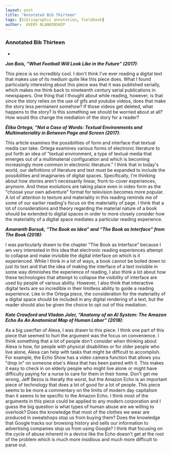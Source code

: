 ```yaml
---
layout: post
title: "Annotated Bib Thirteen"
tags: [bibliographic annotation, fieldbook]
author:  AVERY BLANKENSHIP
---
```


### Annotated Bib Thirteen

-

_**Jon Bois, “What Football Will Look Like in the Future” (2017)**_:

This piece is so incredibly cool. I don't think I've ever reading a digital text that makes use of its medium quite like this piece does. What I found particularly interesting about this piece was that it was published serially, which makes me think back to nineteenth century serial publications in newspapers. One thing that I thought about while reading, however, is that since the story relies on the use of gifs and youtube videos, does that make the story less permanent somehow? If those videos get deleted, what happens to the story? Is this something we should be worried about at all? How would this change the mediation of the story for a reader?


_**Élika Ortega, “Not a Case of Words: Textual Environments and Multimateriality in Between Page and Screen (2017)**_:

This article examines the possibilities of form and interface that textual media can take. Ortega examines various forms of electronic literature to put forth an idea of "textual environment, a type of textual media that emerges out of a multimaterial configuration and which is becoming increasingly more common in electronic literature." I think that in  today's world, our definitions of literature and text must be expanded to include the possibilities and imaginaries of digital spaces. Specifically, I'm thinking about how stories aren't necessarily linear, front-to-cover experiences, anymore. And these evolutions are taking place even in video form as the "choose your own adventure" format for television becomes more popular. A lot of attention to texture and materiality in this reading reminds me of some of our earlier reading's  focus  on the materiality of page. I think that a lot of considerations and theory regarding the material nature of a book should be extended to digital spaces in order to more closely consider how the materiality of a digital space mediates a particular reading experience.


_**Amaranth Borsuk, “The Book as Idea” and “The Book as Interface” from The Book (2018)**_:

I was particularly drawn to the chapter "The Book as Interface" because I am very interested in this idea that electronic reading experiences attempt to collapse and make invisible the digital interface on which is it experienced. While I think in a lot of ways, a book cannot be boiled down to just its text and that the idea of making the interface of a text invisible in some way diminishes the experience of reading, I also think a lot about how these technologies that attempt to collapse the visibility of interface are used by people of various ability. However, I also think that interactive digital texts are so incredible in their limitless ability to guide a reading experience. Like in the Ortega piece, the consideration for the materiality of a digital space should be included in any digital rendering of a text, but the reader should also be given the choice to opt out of this mediation.

_**Kate Crawford and Vladan Joler, “Anatomy of an AI System: The Amazon Echo As An Anatomical Map of Human Labor” (2018)**_:

As a big user/fan of Alexa, I was drawn to this piece. I think one part of this piece that seemed to hurt the argument was the focus on convenience. I think something that a lot of people don't consider when thinking about Alexa is how, for people with physical disabilities or for older people who live alone, Alexa can help with tasks that might be difficult to accomplish. For example, the Echo Show has a video camera function that allows you "drop in" on someone else's Alexa that has been paired with it. This makes it easy to check in on elderly people who might live alone or might have difficulty paying for a nurse to care for them in their home. Don't get me wrong, Jeff Bezos is literally the worst, but the Amazon Echo is an important piece of technology that does a lot of good for a lot of people. This piece seems to be more a commentary on the limits of modern day capitalism than it seems to be specific to the Amazon Echo. I think most of the arguments in this piece could be applied to any modern corporation and I guess the big question is what types of human abuse are we willing to overlook? Does the knowledge that most of the clothes we wear are produced in sweatshops stop us from buying them? Does the knowledge that Google tracks our browsing history and sells our information to advertising companies stop us from using Google? I think that focusing on the cycle of abuse inherent in a device like the Echo doesn't get at the root of the problem which is much more insidious and much more difficult to parse out.  
